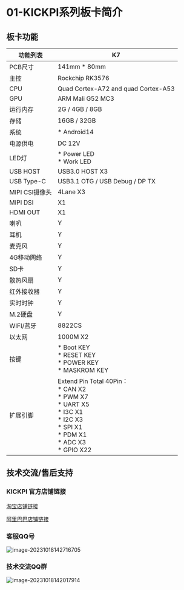 # 01-KICKPI系列板卡简介



## 板卡功能

| 功能列表       | K7                                                           |
| -------------- | ------------------------------------------------------------ |
| PCB尺寸        | 141mm * 80mm                                                 |
| 主控           | Rockchip RK3576                                              |
| CPU            | Quad Cortex-A72 and quad Cortex-A53                          |
| GPU            | ARM Mali G52 MC3                                             |
| 运行内存       | 2G / 4GB / 8GB                                               |
| 存储           | 16GB / 32GB                                                  |
| 系统           | * Android14                                                  |
| 电源供电       | DC 12V                                                       |
| LED灯          | * Power LED <br />* Work LED                                 |
| USB HOST       | USB3.0 HOST X3                                               |
| USB Type-C     | USB3.1 OTG / USB Debug / DP TX                               |
| MIPI CSI摄像头 | 4Lane X3                                                     |
| MIPI DSI       | X1                                                           |
| HDMI OUT       | X1                                                           |
| 喇叭           | Y                                                            |
| 耳机           | Y                                                            |
| 麦克风         | Y                                                            |
| 4G移动网络     | Y                                                            |
| SD卡           | Y                                                            |
| 散热风扇       | Y                                                            |
| 红外接收器     | Y                                                            |
| 实时时钟       | Y                                                            |
| M.2硬盘        | Y                                                            |
| WIFI/蓝牙      | 8822CS                                                       |
| 以太网         | 1000M X2                                                     |
| 按键           | * Boot KEY <br />* RESET KEY <br />* POWER KEY <br />* MASKROM KEY |
| 扩展引脚       | Extend Pin Total 40Pin： <br />* CAN X2<br />* PWM X7 <br />* UART X5<br />* I3C X1 <br />* I2C X3 <br />* SPI X1<br />* PDM X1<br />* ADC X3 <br />* GPIO X22 |



## 技术交流/售后支持

### KICKPI 官方店铺链接

[淘宝店铺链接](https://shop183733283.taobao.com/?spm=a230r.7195193.1997079397.2.10f76f498zHqMG)

[阿里巴巴店铺链接](https://shop122g2107958t7.1688.com/page/index.html?spm=0.0.wp_pc_common_header_companyName_undefined.0)



### 客服QQ号

![image-20231018142716705](http://tanzhtanzh.oss-cn-shenzhen.aliyuncs.com/img/image-20231018142716705.png)



### 技术交流QQ群

![image-20231018142017914](http://tanzhtanzh.oss-cn-shenzhen.aliyuncs.com/img/image-20231018142017914.png)

